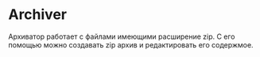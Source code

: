 # Archiver
Архиватор работает с файлами имеющими расширение zip. С его помощью можно создавать zip архив и редактировать его содержмое.
